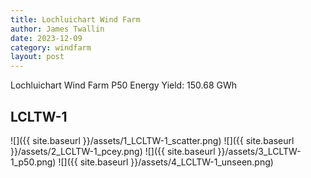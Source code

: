 ```yaml
---
title: Lochluichart Wind Farm
author: James Twallin
date: 2023-12-09
category: windfarm
layout: post
---
```

Lochluichart Wind Farm P50 Energy Yield: 150.68 GWh

LCLTW-1
-------------
![]({{ site.baseurl }}/assets/1_LCLTW-1_scatter.png)
![]({{ site.baseurl }}/assets/2_LCLTW-1_pcey.png)
![]({{ site.baseurl }}/assets/3_LCLTW-1_p50.png)
![]({{ site.baseurl }}/assets/4_LCLTW-1_unseen.png)

